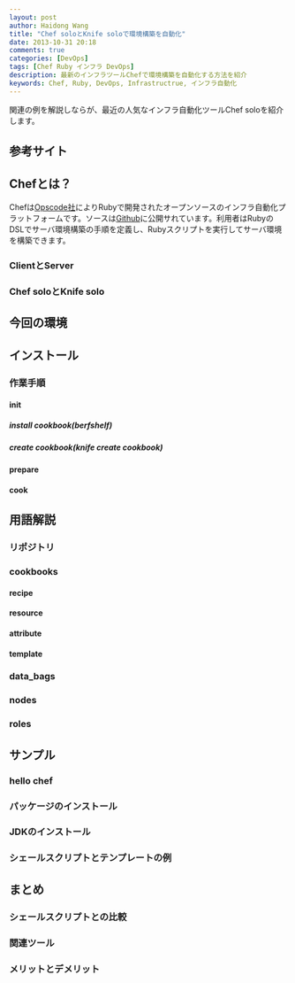 ```yaml
---
layout: post
author: Haidong Wang
title: "Chef soloとKnife soloで環境構築を自動化"
date: 2013-10-31 20:18
comments: true
categories: [DevOps]
tags: [Chef Ruby インフラ DevOps]
description: 最新のインフラツールChefで環境構築を自動化する方法を紹介
keywords: Chef, Ruby, DevOps, Infrastructrue, インフラ自動化
---
```


<p class="info">
関連の例を解説しならが、最近の人気なインフラ自動化ツールChef soloを紹介します。
</p>

<!-- more -->

## 参考サイト


## Chefとは？
Chefは[Opscode社](http://www.opscode.com)によりRubyで開発されたオープンソースのインフラ自動化プラットフォームです。ソースは[Github](https://github.com/opscode/chef)に公開サれています。利用者はRubyのDSLでサーバ環境構築の手順を定義し、Rubyスクリプトを実行してサーバ環境を構築できます。

### ClientとServer


### Chef soloとKnife solo

## 今回の環境

## インストール

### 作業手順

#### init

##### install cookbook(berfshelf)

##### create cookbook(knife create cookbook)

#### prepare

#### cook

## 用語解説

### リポジトリ

### cookbooks

#### recipe

#### resource

#### attribute

#### template

### data_bags

### nodes

### roles


## サンプル

### hello chef

### パッケージのインストール

### JDKのインストール

### シェールスクリプトとテンプレートの例

## まとめ

### シェールスクリプトとの比較

### 関連ツール

### メリットとデメリット

